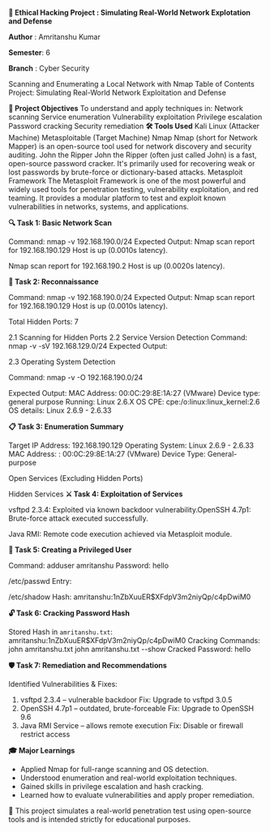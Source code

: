 **🔐 Ethical Hacking Project : Simulating Real-World Network Explotation and Defense**

**Author** : Amritanshu Kumar

**Semester**: 6

**Branch** : Cyber Security 

Scanning and Enumerating a Local Network with Nmap
Table of Contents
Project: Simulating Real-World Network Exploitation and Defense



**🎯 Project Objectives**
To understand and apply techniques in:
Network scanning
Service enumeration
Vulnerability exploitation
Privilege escalation
Password cracking
Security remediation
**🛠 Tools Used**
Kali Linux (Attacker Machine)
Metasploitable (Target Machine)
Nmap 
Nmap (short for Network Mapper) is an open-source tool used for network discovery and security auditing.
John the Ripper
John the Ripper (often just called John) is a fast, open-source password cracker. It's primarily used for recovering weak or lost passwords by brute-force or dictionary-based attacks.
Metasploit Framework
The Metasploit Framework is one of the most powerful and widely used tools for penetration testing, vulnerability exploitation, and red teaming. It provides a modular platform to test and exploit known vulnerabilities in networks, systems, and applications.

**🔍 Task 1: Basic Network Scan**

Command:
nmap -v 192.168.190.0/24
Expected Output:
Nmap scan report for 192.168.190.129
Host is up (0.0010s latency).

Nmap scan report for 192.168.190.2
Host is up (0.0020s latency).

**🧭 Task 2: Reconnaissance**





















Command:
nmap -v 192.168.190.0/24
Expected Output:
Nmap scan report for 192.168.190.129
Host is up (0.0010s latency).

Total Hidden Ports: 7
 

2.1 Scanning for Hidden Ports
2.2 Service Version Detection
Command:
nmap -v -sV 192.168.129.0/24
Expected Output:



2.3 Operating System Detection





Command:
nmap -v -O 192.168.190.0/24

Expected Output:
MAC Address: 00:0C:29:8E:1A:27 (VMware)
Device type: general purpose
Running: Linux 2.6.X
OS CPE: cpe:/o:linux:linux\_kernel:2.6
OS details: Linux 2.6.9 - 2.6.33

**📋 Task 3: Enumeration Summary**

Target IP Address: 192.168.190.129
Operating System: Linux 2.6.9 - 2.6.33
MAC Address: : 00:0C:29:8E:1A:27 (VMware)
Device Type: General-purpose

Open Services (Excluding Hidden Ports)

Hidden Services
**⚔️ Task 4: Exploitation of Services**

 vsftpd 2.3.4: Exploited via known backdoor vulnerability.OpenSSH 4.7p1: Brute-force attack executed successfully.

Java RMI: Remote code execution achieved via Metasploit module.

**👤 Task 5: Creating a Privileged User**

Command:
adduser amritanshu
Password: hello

/etc/passwd Entry:

/etc/shadow Hash:
 amritanshu:$1$nZbXuuER$XFdpV3m2niyQp/c4pDwiM0

**🔓 Task 6: Cracking Password Hash**

Stored Hash in `amritanshu.txt`:
amritanshu:$1$nZbXuuER$XFdpV3m2niyQp/c4pDwiM0
Cracking Commands:
john amritanshu.txt
john amritanshu.txt --show
Cracked Password: hello

**🛡️ Task 7: Remediation and Recommendations**

Identified Vulnerabilities & Fixes:

1. vsftpd 2.3.4 – vulnerable backdoor
 Fix: Upgrade to vsftpd 3.0.5
2. OpenSSH 4.7p1 – outdated, brute-forceable
 Fix: Upgrade to OpenSSH 9.6
3. Java RMI Service – allows remote execution
 Fix: Disable or firewall restrict access

**🎓 Major Learnings**
- Applied Nmap for full-range scanning and OS detection.
- Understood enumeration and real-world exploitation techniques.
- Gained skills in privilege escalation and hash cracking.
- Learned how to evaluate vulnerabilities and apply proper remediation.

📘 This project simulates a real-world penetration test using open-source tools and is intended strictly for educational purposes.

